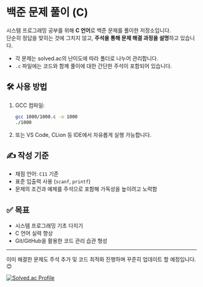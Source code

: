 # 백준 문제 풀이 (C)

시스템 프로그래밍 공부를 위해 **C 언어**로 백준 문제를 풀이한 저장소입니다.  
단순히 정답을 맞히는 것에 그치지 않고, **주석을 통해 문제 해결 과정을 설명**하고 있습니다.

- 각 문제는 solved.ac의 난이도에 따라 폴더로 나누어 관리합니다.
- `.c` 파일에는 코드와 함께 풀이에 대한 간단한 주석이 포함되어 있습니다.

## 🛠️ 사용 방법

1. GCC 컴파일:
    ```bash
    gcc 1000/1000.c -o 1000
    ./1000
    ```

2. 또는 VS Code, CLion 등 IDE에서 자유롭게 실행 가능합니다.

## ✍️ 작성 기준

- 채점 언어: `C11` 기준
- 표준 입출력 사용 (`scanf`, `printf`)
- 문제의 조건과 예제를 주석으로 포함해 가독성을 높이려고 노력함

## ✅ 목표

- 시스템 프로그래밍 기초 다지기
- C 언어 실력 향상
- Git/GitHub을 활용한 코드 관리 습관 형성

---

이미 해결한 문제도 주석 추가 및 코드 최적화 진행하며 꾸준히 업데이트 할 예정입니다. 😊  

[![Solved.ac Profile](http://mazassumnida.wtf/api/generate_badge?boj=andrewbravo)](https://solved.ac/andrewbravo)
